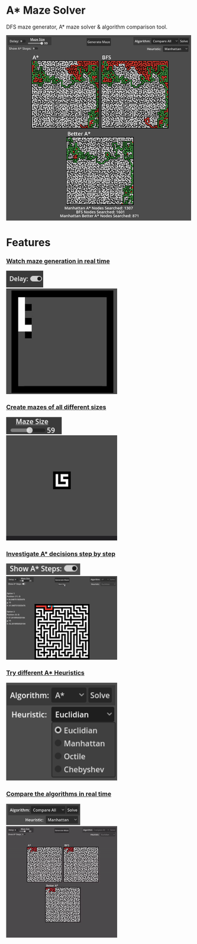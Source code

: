 # A* Maze Solver

DFS maze generator, A* maze solver & algorithm comparison tool.

<img src="assets/Readme Images/maze_preview_1.png" width="500"/><br/>

# Features


### <ins> Watch maze generation in real time </ins>

<img src="assets/Readme Images/maze_preview_2.png" width="100"> <br/>
<img src="assets/Readme Images/maze_preview_2.gif" width="300">

### <ins>Create mazes of all different sizes</ins>

<img src="assets/Readme Images/maze_preview_3.png" width="150"> <br/>
<img src="assets/Readme Images/maze_preview_3.gif" width="300">

### <ins>Investigate A* decisions step by step</ins>

<img src="assets/Readme Images//maze_preview_4.png" width="200"> <br/>
<img src="assets/Readme Images/maze_preview_4.gif" width="300">

### <ins>Try different A* Heuristics</ins>

<img src="assets/Readme Images//maze_preview_5.png" width="300">

### <ins>Compare the algorithms in real time</ins>

<img src="assets/Readme Images/maze_preview_6.png" width="200"> <br/>
<img src="assets/Readme Images/maze_preview_6.gif" width="300"> <br/>
